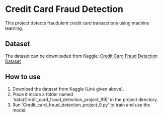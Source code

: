 # Credit Card Fraud Detection

This project detects fraudulent credit card transactions using machine learning.

## Dataset
The dataset can be downloaded from Kaggle:
[Credit Card Fraud Detection Dataset](https://www.kaggle.com/datasets/mlg-ulb/creditcardfraud)

## How to use
1. Download the dataset from Kaggle (Link given above).
2. Place it inside a folder named 'data(Credit_card_fraud_detection_project_#9)' in the project directory.
3. Run 'Credit_card_fraud_detection_project_9.py' to train and use the model.
